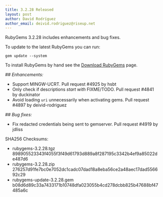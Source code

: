```yaml
---
title: 3.2.28 Released
layout: post
author: David Rodríguez
author_email: deivid.rodriguez@riseup.net
---
```


RubyGems 3.2.28 includes enhancements and bug fixes.

To update to the latest RubyGems you can run:

    gem update --system

To install RubyGems by hand see the [Download RubyGems][download] page.


_## Enhancements:_

* Support MINGW-UCRT. Pull request #4925 by hsbt
* Only check if descriptions *start with* FIXME/TODO. Pull request #4841
  by duckinator
* Avoid loading `uri` unnecessarily when activating gems. Pull request
  #4897 by deivid-rodriguez

_## Bug fixes:_

* Fix redacted credentials being sent to gemserver. Pull request #4919 by
  jdliss


SHA256 Checksums:

* rubygems-3.2.28.tgz  
  898905523343f4055f3f49d61793d889a8f287195c3342b4ef9a85022de487d6
* rubygems-3.2.28.zip  
  276257d91fe7bc0e7052dc1cadc07dad18a8eba56ce2a48aec17dad556692c29
* rubygems-update-3.2.28.gem  
  b08d6d89c33a7433171b10748dfa023055b4cd278dcbb825b47688bf47485a6c


[download]: https://rubygems.org/pages/download

